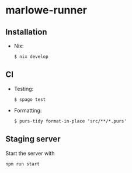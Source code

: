 # marlowe-runner

## Installation

* Nix:
  ```shell
  $ nix develop
  ```

## CI

* Testing:
  ```shell
  $ spago test
  ```

* Formatting:
  ```shell
  $ purs-tidy format-in-place 'src/**/*.purs'
  ```

## Staging server

Start the server with

```
npm run start
```
